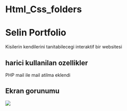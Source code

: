 # Html_Css_folders
<h1> Selin Portfolio </h1>

Kisilerin kendilerini tanitabilecegi interaktif bir websitesi

<h2> harici kullanilan ozellikler</h2>


PHP mail ile mail atilma eklendi

<h2> Ekran gorunumu </h2>

![](portfolio_gif.gif)

